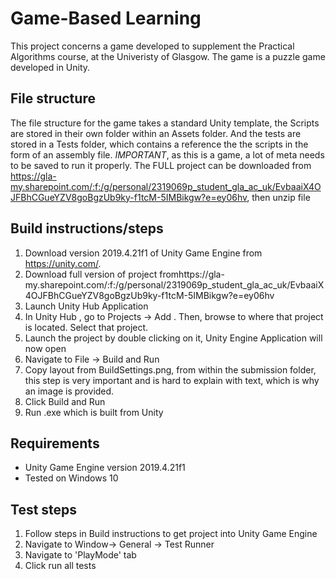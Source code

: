 # Game-Based Learning

This project concerns a game developed to supplement the Practical Algorithms course, at the Univeristy
of Glasgow. The game is a puzzle game developed in Unity. 

## File structure 
The file structure for the game takes a standard Unity template, the Scripts are stored in their own folder within 
an Assets folder. And the tests are stored in a Tests folder, which contains a reference the the scripts in the form of an assembly file.
*IMPORTANT*, as this is a game, a lot of meta needs to be saved to run it properly. The FULL project 
can be downloaded from https://gla-my.sharepoint.com/:f:/g/personal/2319069p_student_gla_ac_uk/EvbaaiX4OJFBhCGueYZV8goBgzUb9ky-f1tcM-5IMBikgw?e=ey06hv, then unzip file

## Build instructions/steps

 1. Download version 2019.4.21f1 of Unity Game Engine from https://unity.com/.
 2. Download full version of project fromhttps://gla-my.sharepoint.com/:f:/g/personal/2319069p_student_gla_ac_uk/EvbaaiX4OJFBhCGueYZV8goBgzUb9ky-f1tcM-5IMBikgw?e=ey06hv
 3. Launch Unity Hub Application
 4. In Unity Hub , go to Projects -> Add . Then, browse to where that project is located. Select that project.
 5. Launch the project by double clicking on it, Unity Engine Application will now open
 6. Navigate to  File -> Build and Run 
 7. Copy layout from BuildSettings.png, from within the submission folder, this step is very important and is hard to explain with text, which is why an image is provided.
 8. Click Build and Run
 9. Run .exe which is built from Unity

## Requirements

* Unity Game Engine version 2019.4.21f1 
* Tested on Windows 10


## Test steps

1. Follow steps in Build instructions to get project into Unity Game Engine
2. Navigate to Window-> General -> Test Runner
3. Navigate to 'PlayMode' tab
4. Click run all tests




